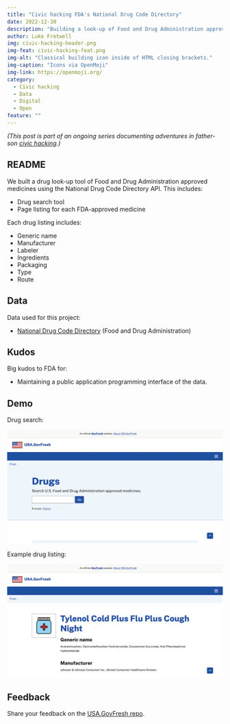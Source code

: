 ```yaml
---
title: "Civic hacking FDA's National Drug Code Directory"
date: 2022-12-30
description: "Building a look-up of Food and Drug Administration approved medicines."
author: Luke Fretwell
img: civic-hacking-header.png
img-feat: civic-hacking-feat.png
img-alt: "Classical building icon inside of HTML closing brackets."
img-caption: "Icons via OpenMoji"
img-link: https://openmoji.org/
category:
  - Civic hacking
  - Data
  - Digital
  - Open
feature: ""
---
```


*(This post is part of an ongoing series documenting adventures in father-son [civic hacking](/civichacking).)*

## README

We built a drug look-up tool of Food and Drug Administration approved medicines using the National Drug Code Directory API. This includes: 

* Drug search tool
* Page listing for each FDA-approved medicine

Each drug listing includes:

* Generic name
* Manufacturer
* Labeler
* Ingredients
* Packaging
* Type
* Route

## Data

Data used for this project:

* [National Drug Code Directory](https://open.fda.gov/apis/drug/ndc/) (Food and Drug Administration)

## Kudos

Big kudos to FDA for:

* Maintaining a public application programming interface of the data.

## Demo

Drug search:

[![Screenshot of USA.GovFresh drug search page](/assets/img/posts/drug-search-usagovfresh.png)](https://usa.govfresh.com/drugs/)

Example drug listing:

[![Screenshot of USA.GovFresh drug listing page](/assets/img/posts/drug-search-listing-usagovfresh.png)](https://usa.govfresh.com/drugs/?drug=50580-369_ec2b0f73-44d3-4cfe-b9fb-39adac987116)

## Feedback

Share your feedback on the [USA.GovFresh repo](https://github.com/govfresh/usa/).